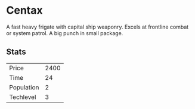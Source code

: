 # Centax

A fast heavy frigate with capital ship weaponry. Excels at frontline combat or system patrol. A big punch in small package.

## Stats

<table>
    <tr>
        <td>Price</td>
        <td>2400</td>
    </tr>
    <tr>
        <td>Time</td>
        <td>24</td>
    </tr>
    <tr>
        <td>Population</td>
        <td>2</td>
    </tr>
    <tr>
        <td>Techlevel</td>
        <td>3</td>
    </tr>
</table>
